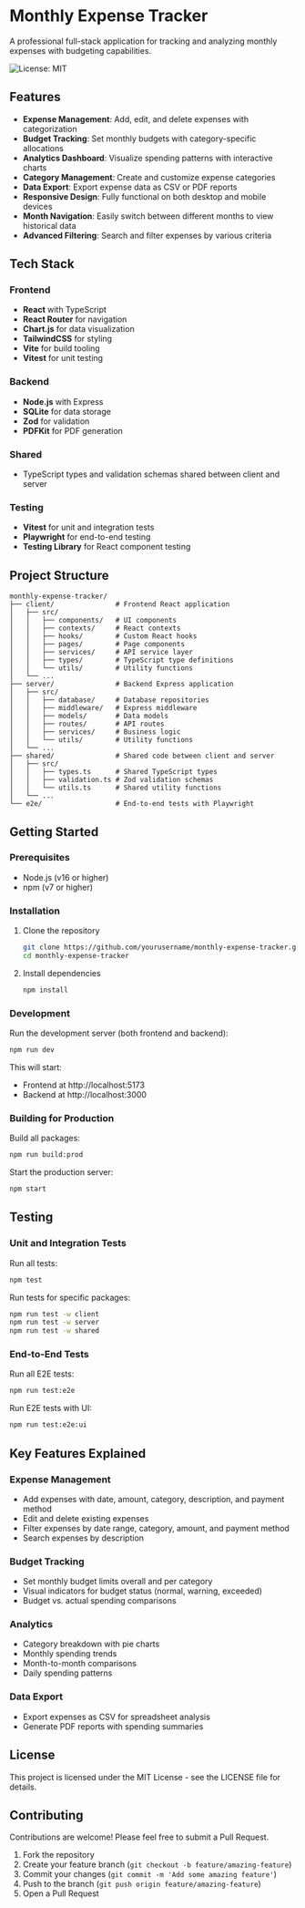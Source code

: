 # Monthly Expense Tracker

A professional full-stack application for tracking and analyzing monthly expenses with budgeting capabilities.

![License: MIT](https://img.shields.io/badge/License-MIT-blue.svg)

## Features

- **Expense Management**: Add, edit, and delete expenses with categorization
- **Budget Tracking**: Set monthly budgets with category-specific allocations
- **Analytics Dashboard**: Visualize spending patterns with interactive charts
- **Category Management**: Create and customize expense categories
- **Data Export**: Export expense data as CSV or PDF reports
- **Responsive Design**: Fully functional on both desktop and mobile devices
- **Month Navigation**: Easily switch between different months to view historical data
- **Advanced Filtering**: Search and filter expenses by various criteria

## Tech Stack

### Frontend
- **React** with TypeScript
- **React Router** for navigation
- **Chart.js** for data visualization
- **TailwindCSS** for styling
- **Vite** for build tooling
- **Vitest** for unit testing

### Backend
- **Node.js** with Express
- **SQLite** for data storage
- **Zod** for validation
- **PDFKit** for PDF generation

### Shared
- TypeScript types and validation schemas shared between client and server

### Testing
- **Vitest** for unit and integration tests
- **Playwright** for end-to-end testing
- **Testing Library** for React component testing

## Project Structure

```
monthly-expense-tracker/
├── client/               # Frontend React application
│   ├── src/
│   │   ├── components/   # UI components
│   │   ├── contexts/     # React contexts
│   │   ├── hooks/        # Custom React hooks
│   │   ├── pages/        # Page components
│   │   ├── services/     # API service layer
│   │   ├── types/        # TypeScript type definitions
│   │   └── utils/        # Utility functions
│   └── ...
├── server/               # Backend Express application
│   ├── src/
│   │   ├── database/     # Database repositories
│   │   ├── middleware/   # Express middleware
│   │   ├── models/       # Data models
│   │   ├── routes/       # API routes
│   │   ├── services/     # Business logic
│   │   └── utils/        # Utility functions
│   └── ...
├── shared/               # Shared code between client and server
│   ├── src/
│   │   ├── types.ts      # Shared TypeScript types
│   │   ├── validation.ts # Zod validation schemas
│   │   └── utils.ts      # Shared utility functions
│   └── ...
└── e2e/                  # End-to-end tests with Playwright
```

## Getting Started

### Prerequisites

- Node.js (v16 or higher)
- npm (v7 or higher)

### Installation

1. Clone the repository
   ```bash
   git clone https://github.com/yourusername/monthly-expense-tracker.git
   cd monthly-expense-tracker
   ```

2. Install dependencies
   ```bash
   npm install
   ```

### Development

Run the development server (both frontend and backend):
```bash
npm run dev
```

This will start:
- Frontend at http://localhost:5173
- Backend at http://localhost:3000

### Building for Production

Build all packages:
```bash
npm run build:prod
```

Start the production server:
```bash
npm start
```

## Testing

### Unit and Integration Tests

Run all tests:
```bash
npm test
```

Run tests for specific packages:
```bash
npm run test -w client
npm run test -w server
npm run test -w shared
```

### End-to-End Tests

Run all E2E tests:
```bash
npm run test:e2e
```

Run E2E tests with UI:
```bash
npm run test:e2e:ui
```

## Key Features Explained

### Expense Management
- Add expenses with date, amount, category, description, and payment method
- Edit and delete existing expenses
- Filter expenses by date range, category, amount, and payment method
- Search expenses by description

### Budget Tracking
- Set monthly budget limits overall and per category
- Visual indicators for budget status (normal, warning, exceeded)
- Budget vs. actual spending comparisons

### Analytics
- Category breakdown with pie charts
- Monthly spending trends
- Month-to-month comparisons
- Daily spending patterns

### Data Export
- Export expenses as CSV for spreadsheet analysis
- Generate PDF reports with spending summaries

## License

This project is licensed under the MIT License - see the LICENSE file for details.

## Contributing

Contributions are welcome! Please feel free to submit a Pull Request.

1. Fork the repository
2. Create your feature branch (`git checkout -b feature/amazing-feature`)
3. Commit your changes (`git commit -m 'Add some amazing feature'`)
4. Push to the branch (`git push origin feature/amazing-feature`)
5. Open a Pull Request
